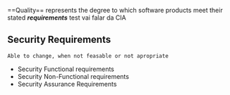 ==Quality== represents the degree to which software products meet their stated ***requirements***
test vai falar da CIA 

## Security Requirements
`Able to change, when not feasable or not apropriate`
- Security Functional requirements
- Security Non-Functional requirements
- Security  Assurance Requirements